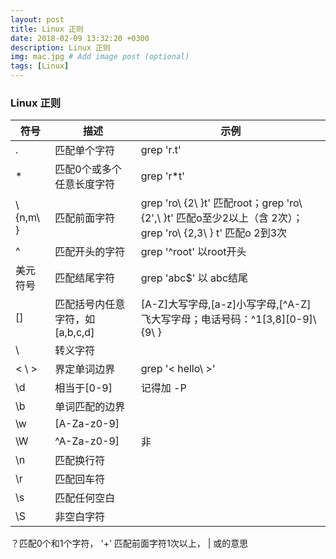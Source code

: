 ```yaml
---
layout: post
title: Linux 正则
date: 2018-02-09 13:32:20 +0300
description: Linux 正则
img: mac.jpg # Add image post (optional)
tags: [Linux]
---
```

### Linux 正则

| 符号 | 描述 | 示例 |
| --- | --- | --- |
| . | 匹配单个字符| grep 'r.t'|
| * | 匹配0个或多个任意长度字符 | grep 'r*t' |
| \ {n,m\ } | 匹配前面字符 | grep 'ro\ {2\ }t' 匹配root；grep 'ro\ {2',\ }t' 匹配o至少2以上（含 2次）；grep 'ro\ {2,3\ } t' 匹配o 2到3次 |
| ^ |匹配开头的字符 | grep '^root' 以root开头|
| 美元符号  | 匹配结尾字符 | grep 'abc$' 以 abc结尾 |
| [] | 匹配括号内任意字符，如[a,b,c,d] | [A-Z]大写字母,[a-z]小写字母,[^A-Z] 飞大写字母；电话号码：^1[3,8][0-9]\ {9\ }|
| \ |转义字符||
|\< \ >|界定单词边界| grep '\< hello\ >'|
| \d |相当于[0-9] | 记得加 -P|
| \b | 单词匹配的边界 | |
|\w |[A-Za-z0-9]||
|\W |^A-Za-z0-9]|非|
|\n|匹配换行符||
|\r|匹配回车符||
|\s|匹配任何空白||
|\S|非空白字符||

 ？匹配0个和1个字符，
  '+' 匹配前面字符1次以上，
  | 或的意思